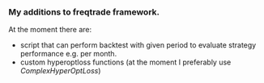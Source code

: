 ###  My additions to freqtrade framework.

At the moment there are: 
* script that can perform backtest with given period to evaluate strategy performance e.g. per month.
* custom hyperoptloss functions (at the moment I preferably use *ComplexHyperOptLoss*)
